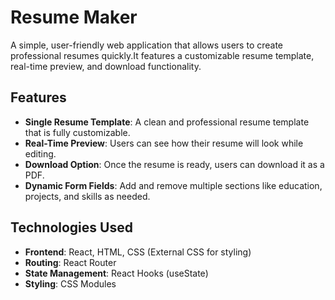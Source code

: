 # Resume Maker

A simple, user-friendly web application that allows users to create professional resumes quickly.It features a customizable resume template, real-time preview, and download functionality.

## Features

- **Single Resume Template**: A clean and professional resume template that is fully customizable.
- **Real-Time Preview**: Users can see how their resume will look while editing.
- **Download Option**: Once the resume is ready, users can download it as a PDF.
- **Dynamic Form Fields**: Add and remove multiple sections like education, projects, and skills as needed.

## Technologies Used

- **Frontend**: React, HTML, CSS (External CSS for styling)
- **Routing**: React Router
- **State Management**: React Hooks (useState)
- **Styling**: CSS Modules
